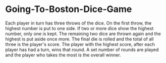 # Going-To-Boston-Dice-Game
Each player in turn has three throws of the dice.  On the first throw, the highest number is put to one side.  If two or more dice show the highest number, only one is kept.  The remaining two dice are thrown again and the highest is put aside once more.  The final die is rolled and the total of all three is the player's score.  The player with the highest score, after each player has had a turn, wins that round.  A set number of rounds are played and the player who takes the most is the overall winner.

